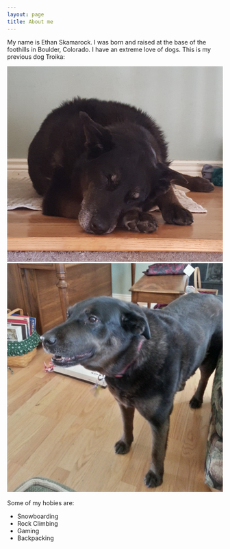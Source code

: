 ```yaml
---
layout: page
title: About me
---
```


My name is Ethan Skamarock. I was born and raised at the base of the foothills in Boulder, Colorado.
I have an extreme love of dogs. This is my previous dog Troika:

![Troika](img/troikaStairsCrop.jpg)
![Troika](img/troikaStandingCrop.jpg)

Some of my hobies are:
- Snowboarding
- Rock Climbing
- Gaming
- Backpacking
